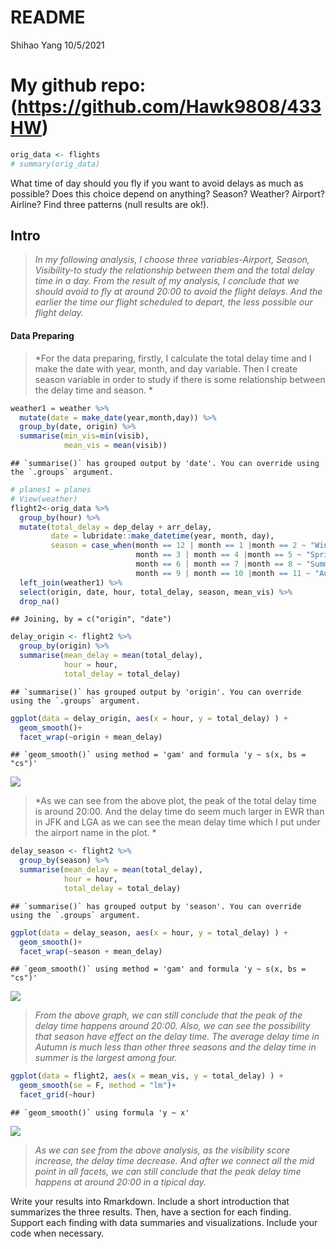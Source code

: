 README
================
Shihao Yang
10/5/2021

# My github repo: (<https://github.com/Hawk9808/433HW>)

``` r
orig_data <- flights
# summary(orig_data)
```

What time of day should you fly if you want to avoid delays as much as
possible? Does this choice depend on anything? Season? Weather? Airport?
Airline? Find three patterns (null results are ok\!).

## Intro

> *In my following analysis, I choose three variables-Airport, Season,
> Visibility-to study the relationship between them and the total delay
> time in a day. From the result of my analysis, I conclude that we
> should avoid to fly at around 20:00 to avoid the flight delays. And
> the earlier the time our flight scheduled to depart, the less possible
> our flight delay.*

#### Data Preparing

> *For the data preparing, firstly, I calculate the total delay time and
> I make the date with year, month, and day variable. Then I create
> season variable in order to study if there is some relationship
> between the delay time and season. *

``` r
weather1 = weather %>%  
  mutate(date = make_date(year,month,day)) %>% 
  group_by(date, origin) %>% 
  summarise(min_vis=min(visib),
            mean_vis = mean(visib))
```

    ## `summarise()` has grouped output by 'date'. You can override using the `.groups` argument.

``` r
# planes1 = planes
# View(weather)
flight2<-orig_data %>% 
  group_by(hour) %>% 
  mutate(total_delay = dep_delay + arr_delay,
         date = lubridate::make_datetime(year, month, day),
         season = case_when(month == 12 | month == 1 |month == 2 ~ "Winter",
                            month == 3 | month == 4 |month == 5 ~ "Spring",
                            month == 6 | month == 7 |month == 8 ~ "Summer",
                            month == 9 | month == 10 |month == 11 ~ "Autumn")) %>% 
  left_join(weather1) %>% 
  select(origin, date, hour, total_delay, season, mean_vis) %>% 
  drop_na()
```

    ## Joining, by = c("origin", "date")

``` r
delay_origin <- flight2 %>% 
  group_by(origin) %>% 
  summarise(mean_delay = mean(total_delay),
            hour = hour,
            total_delay = total_delay)
```

    ## `summarise()` has grouped output by 'origin'. You can override using the `.groups` argument.

``` r
ggplot(data = delay_origin, aes(x = hour, y = total_delay) ) + 
  geom_smooth()+
  facet_wrap(~origin + mean_delay)
```

    ## `geom_smooth()` using method = 'gam' and formula 'y ~ s(x, bs = "cs")'

![](README_files/figure-gfm/unnamed-chunk-3-1.png)<!-- -->

> *As we can see from the above plot, the peak of the total delay time
> is around 20:00. And the delay time do seem much larger in EWR than in
> JFK and LGA as we can see the mean delay time which I put under the
> airport name in the plot. *

``` r
delay_season <- flight2 %>% 
  group_by(season) %>% 
  summarise(mean_delay = mean(total_delay),
            hour = hour,
            total_delay = total_delay)
```

    ## `summarise()` has grouped output by 'season'. You can override using the `.groups` argument.

``` r
ggplot(data = delay_season, aes(x = hour, y = total_delay) ) + 
  geom_smooth()+
  facet_wrap(~season + mean_delay)
```

    ## `geom_smooth()` using method = 'gam' and formula 'y ~ s(x, bs = "cs")'

![](README_files/figure-gfm/unnamed-chunk-4-1.png)<!-- -->

> *From the above graph, we can still conclude that the peak of the
> delay time happens around 20:00. Also, we can see the possibility that
> season have effect on the delay time. The average delay time in Autumn
> is much less than other three seasons and the delay time in summer is
> the largest among four.*

``` r
ggplot(data = flight2, aes(x = mean_vis, y = total_delay) ) + 
  geom_smooth(se = F, method = "lm")+
  facet_grid(~hour)
```

    ## `geom_smooth()` using formula 'y ~ x'

![](README_files/figure-gfm/unnamed-chunk-5-1.png)<!-- -->

> *As we can see from the above analysis, as the visibility score
> increase, the delay time decrease. And after we connect all the mid
> point in all facets, we can still conclude that the peak delay time
> happens at around 20:00 in a tipical day.*

Write your results into Rmarkdown. Include a short introduction that
summarizes the three results. Then, have a section for each finding.
Support each finding with data summaries and visualizations. Include
your code when necessary.
